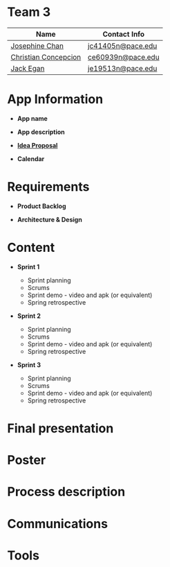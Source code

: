 # Team 3
| Name                                      | Contact Info      |
| ----------------------------------------- | ----------------- |
| [Josephine Chan](https://github.com/JC32101)       | jc41405n@pace.edu |
| [Christian Concepcion](https://github.com/ce60939n)     | ce60939n@pace.edu |
| [Jack Egan](https://github.com/jackegan444) | je19513n@pace.edu |

# App Information

* **App name**

* **App description**

* [**Idea Proposal**](https://docs.google.com/document/d/1K9LND5sPPHR9ES6Eiql0esIrMomXwbib/edit?usp=sharing&ouid=113850289169906394470&rtpof=true&sd=true)

* **Calendar**

# Requirements

* **Product Backlog**

* **Architecture & Design**

# Content

* **Sprint 1**
  * Sprint planning
  * Scrums
  * Sprint demo - video and apk (or equivalent)
  * Spring retrospective

* **Sprint 2**
  * Sprint planning
  * Scrums
  * Sprint demo - video and apk (or equivalent)
  * Spring retrospective

* **Sprint 3** 
  * Sprint planning
  * Scrums
  * Sprint demo - video and apk (or equivalent)
  * Spring retrospective

# **Final presentation**

# **Poster**

# **Process description**

# **Communications**

# **Tools**
